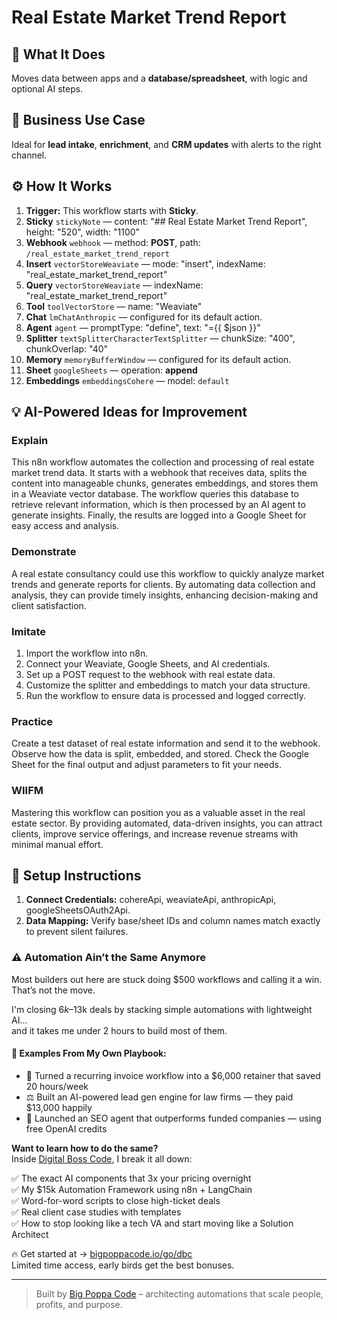 # Real Estate Market Trend Report
  ## 🚀 What It Does
  Moves data between apps and a **database/spreadsheet**, with logic and optional AI steps.
  
  ## 💼 Business Use Case
  Ideal for **lead intake**, **enrichment**, and **CRM updates** with alerts to the right channel.
  
  ## ⚙️ How It Works
  1. **Trigger:** This workflow starts with **Sticky**.
  2. **Sticky** `stickyNote` — content: "## Real Estate Market Trend Report", height: "520", width: "1100"
3. **Webhook** `webhook` — method: **POST**, path: `/real_estate_market_trend_report`
4. **Insert** `vectorStoreWeaviate` — mode: "insert", indexName: "real_estate_market_trend_report"
5. **Query** `vectorStoreWeaviate` — indexName: "real_estate_market_trend_report"
6. **Tool** `toolVectorStore` — name: "Weaviate"
7. **Chat** `lmChatAnthropic` — configured for its default action.
8. **Agent** `agent` — promptType: "define", text: "={{ $json }}"
9. **Splitter** `textSplitterCharacterTextSplitter` — chunkSize: "400", chunkOverlap: "40"
10. **Memory** `memoryBufferWindow` — configured for its default action.
11. **Sheet** `googleSheets` — operation: **append**
12. **Embeddings** `embeddingsCohere` — model: `default`
  
  ## 💡 AI-Powered Ideas for Improvement
  ### Explain
This n8n workflow automates the collection and processing of real estate market trend data. It starts with a webhook that receives data, splits the content into manageable chunks, generates embeddings, and stores them in a Weaviate vector database. The workflow queries this database to retrieve relevant information, which is then processed by an AI agent to generate insights. Finally, the results are logged into a Google Sheet for easy access and analysis.

### Demonstrate
A real estate consultancy could use this workflow to quickly analyze market trends and generate reports for clients. By automating data collection and analysis, they can provide timely insights, enhancing decision-making and client satisfaction.

### Imitate
1. Import the workflow into n8n.
2. Connect your Weaviate, Google Sheets, and AI credentials.
3. Set up a POST request to the webhook with real estate data.
4. Customize the splitter and embeddings to match your data structure.
5. Run the workflow to ensure data is processed and logged correctly.

### Practice
Create a test dataset of real estate information and send it to the webhook. Observe how the data is split, embedded, and stored. Check the Google Sheet for the final output and adjust parameters to fit your needs.

### WIIFM
Mastering this workflow can position you as a valuable asset in the real estate sector. By providing automated, data-driven insights, you can attract clients, improve service offerings, and increase revenue streams with minimal manual effort.
  
  ## 🔧 Setup Instructions
  1. **Connect Credentials:** cohereApi, weaviateApi, anthropicApi, googleSheetsOAuth2Api.
2. **Data Mapping:** Verify base/sheet IDs and column names match exactly to prevent silent failures.
  
### ⚠️ Automation Ain’t the Same Anymore

Most builders out here are stuck doing $500 workflows and calling it a win.  
That’s not the move.  

I'm closing $6k–$13k deals by stacking simple automations with lightweight AI...  
and it takes me under 2 hours to build most of them.

#### 🧠 Examples From My Own Playbook:
- 🔁 Turned a recurring invoice workflow into a $6,000 retainer that saved 20 hours/week  
- ⚖️ Built an AI-powered lead gen engine for law firms — they paid $13,000 happily  
- 🚀 Launched an SEO agent that outperforms funded companies — using free OpenAI credits  

**Want to learn how to do the same?**  
Inside [Digital Boss Code](https://bigpoppacode.io/go/dbc), I break it all down:

✅ The exact AI components that 3x your pricing overnight  
✅ My $15k Automation Framework using n8n + LangChain  
✅ Word-for-word scripts to close high-ticket deals  
✅ Real client case studies with templates  
✅ How to stop looking like a tech VA and start moving like a Solution Architect  

🔥 Get started at → [bigpoppacode.io/go/dbc](https://bigpoppacode.io/go/dbc)  
Limited time access, early birds get the best bonuses.

---
> Built by [Big Poppa Code](https://bigpoppacode.io) – architecting automations that scale people, profits, and purpose.
  